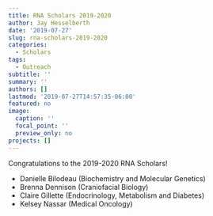 ```yaml
---
title: RNA Scholars 2019-2020
author: Jay Hesselberth
date: '2019-07-27'
slug: rna-scholars-2019-2020
categories:
  - Scholars
tags:
  - Outreach
subtitle: ''
summary: ''
authors: []
lastmod: '2019-07-27T14:57:35-06:00'
featured: no
image:
  caption: ''
  focal_point: ''
  preview_only: no
projects: []
---
```


Congratulations to the 2019-2020 RNA Scholars!

- Danielle Bilodeau (Biochemistry and Molecular Genetics)
- Brenna Dennison (Craniofacial Biology)
- Claire Gillette (Endocrinology, Metabolism and Diabetes)
- Kelsey Nassar (Medical Oncology)
